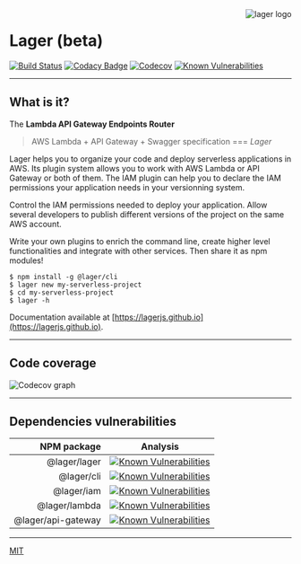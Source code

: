 <img align="right" alt="lager logo" src="https://raw.githubusercontent.com/lagerjs/lager/master/img/lager-logo2.png" />

# Lager (beta)

[![Build Status](https://travis-ci.org/lagerjs/lager.svg)](https://travis-ci.org/lagerjs/lager)
[![Codacy Badge](https://api.codacy.com/project/badge/Grade/249a9410043a43dca599d29f53a7bf98)](https://www.codacy.com/app/alexisno/lager?utm_source=github.com&amp;utm_medium=referral&amp;utm_content=lagerjs/lager&amp;utm_campaign=Badge_Grade)
[![Codecov](https://codecov.io/gh/lagerjs/lager/branch/master/graph/badge.svg)](https://codecov.io/gh/lagerjs/lager)
[![Known Vulnerabilities](https://snyk.io/test/github/lagerjs/lager/badge.svg?targetFile=packages%2Flager%2Fpackage.json)](https://snyk.io/test/github/lagerjs/lager?targetFile=packages%2Flager%2Fpackage.json)

---

## What is it?

The **Lambda API Gateway Endpoints Router**

> AWS Lambda + API Gateway + Swagger specification === *Lager*

Lager helps you to organize your code and deploy serverless applications in AWS. Its plugin system allows you to work with
AWS Lambda or API Gateway or both of them. The IAM plugin can help you to declare the IAM permissions your application needs
in your versionning system.

Control the IAM permissions needed to deploy your application. Allow several developers to publish different versions of the
project on the same AWS account. 

Write your own plugins to enrich the command line, create higher level functionalities and integrate with other services.
Then share it as npm modules!

```
$ npm install -g @lager/cli
$ lager new my-serverless-project
$ cd my-serverless-project
$ lager -h
```

Documentation available at [https://lagerjs.github.io](https://lagerjs.github.io).

---

## Code coverage

![Codecov graph](https://codecov.io/gh/lagerjs/lager/branch/master/graphs/icicle.svg "Code coverage")

---

## Dependencies vulnerabilities

| NPM package        | Analysis                                                                                                                       |
| ------------------:| ------------------------------------------------------------------------------------------------------------------------------ |
|       @lager/lager | [![Known Vulnerabilities](https://snyk.io/test/npm/@lager/lager/badge.svg)](https://snyk.io/test/npm/@lager/lager)             |
|         @lager/cli | [![Known Vulnerabilities](https://snyk.io/test/npm/@lager/cli/badge.svg)](https://snyk.io/test/npm/@lager/cli)                 |
|         @lager/iam | [![Known Vulnerabilities](https://snyk.io/test/npm/@lager/iam/badge.svg)](https://snyk.io/test/npm/@lager/iam)                 |
| @lager/lambda | [![Known Vulnerabilities](https://snyk.io/test/npm/@lager/lambda/badge.svg)](https://snyk.io/test/npm/@lager/lambda) |
| @lager/api-gateway | [![Known Vulnerabilities](https://snyk.io/test/npm/@lager/api-gateway/badge.svg)](https://snyk.io/test/npm/@lager/api-gateway) |

---

[MIT](LICENSE)
